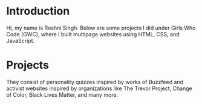 # Introduction
Hi, my name is Roshni Singh.
Below are some projects I did under Girls Who Code (GWC), where I built multipage websites using HTML, CSS, and JavaScript.

# Projects
They consist of personality quizzes inspired by works of Buzzfeed and activist websites inspired by organizations like The Trevor Project, Change of Color, Black Lives Matter, and many more. 

